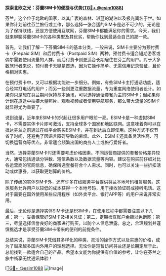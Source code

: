**探索北欧之光：芬蘭SIM卡的便捷与优势[[TG💪+ @esim1088](https://t.me/s/esim1088)]**

芬兰，这个位于北欧的国家，以其广袤的森林、湛蓝的湖泊以及极光闻名于世。如果你计划前往芬兰旅行或工作，那么选择一张合适的SIM卡是必不可少的。无论是为了保持联络，还是方便使用互联网，芬蘭SIM卡都能满足你的需求。今天，我们就来聊聊芬蘭SIM卡的各种类型及其优劣，帮助你找到最适合自己的那一款。

首先，让我们了解一下芬蘭SIM卡的基本分类。一般来说，SIM卡主要分为预付费卡（Prepaid SIM）和后付费卡（Postpaid SIM）两种。预付费卡适合短期游客或偶尔需要使用流量的人群，而后付费卡则更适合长期居住在芬兰的用户。对于大多数旅行者来说，预付费卡无疑是首选，因为它操作简单、无需信用记录验证，且价格相对实惠。

在预付费卡中，又可以根据功能进一步细分。例如，有些SIM卡主打通话功能，适合经常打电话的用户；而另一些则更注重数据流量，专为重度网络使用者设计。如果你只是想在芬兰期间保持基本通讯，可以选择通话套餐为主的SIM卡；但如果你计划在旅途中拍摄大量照片、观看视频或者使用导航服务，那么带大流量的SIM卡就显得尤为重要了。

说到流量，近年来ESIM卡的兴起让很多用户眼前一亮。ESIM卡是一种虚拟SIM卡，不需要实体卡片即可激活，支持全球多个国家和地区联网。这意味着你可以在抵达芬兰之前通过在线平台购买ESIM卡，并在到达后立即使用。这种方式不仅节省了时间，还避免了因语言障碍导致的麻烦。此外，ESIM卡还具备灵活性高、可切换运营商等优点，非常适合频繁出国的商务人士或旅行爱好者。

当然，选择芬蘭SIM卡时还需要考虑价格因素。不同运营商提供的套餐价格差异较大，通常包括通话分钟数、短信条数以及数据流量等内容。建议在购买前仔细对比各运营商的官网信息，确保所选套餐符合个人需求。同时，也可以关注一些折扣活动或优惠券，以获取更划算的价格。

除了传统的实体SIM卡外，还有许多在线服务平台提供芬兰本地号码租赁服务。这类服务允许用户以较低的成本获得一个本地号码，用于接收验证码或接听电话。这对于需要在国外使用某些应用程序（如外卖平台、银行APP等）的用户来说非常实用。

最后，无论你是选择实体SIM卡还是ESIM卡，在使用过程中都需要注意以下几点：第一，妥善保管好SIM卡及相关凭证；第二，定期检查账户余额以免断网；第三，尽量选择信誉良好的商家进行购买，以防个人信息泄露。总之，合理规划并谨慎挑选才是享受芬蘭SIM卡带来的便利的前提条件。

总结来说，芬蘭SIM卡凭借其多样化的种类、灵活的操作方式以及实惠的价格，成为了越来越多国内外用户的理想选择。无论你是短暂访问芬兰还是长期定居于此，总能找到一款适合自己的产品。希望本文能为你提供有价值的参考，让你在芬兰之旅中畅享无忧通讯体验！

[[TG💪+ @esim1088](https://t.me/s/esim1088) ![Image](https://i.postimg.cc/4NQfJmqS/Snipaste-2025-05-13-00-14-12.png)]